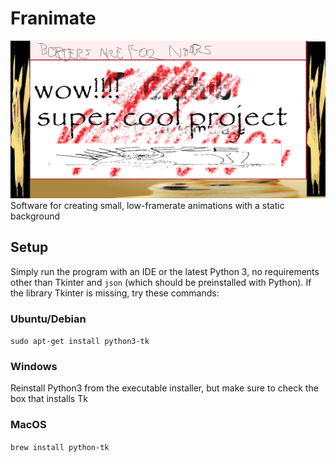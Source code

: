 # Franimate
![really badly drawn logo for the project](https://github.com/easter-eat-ser/Franimate/blob/main/icons/logo.png)
Software for creating small, low-framerate animations with a static background
## Setup
Simply run the program with an IDE or the latest Python 3, no requirements other than Tkinter and `json` (which should be preinstalled with Python).
If the library Tkinter is missing, try these commands:
### Ubuntu/Debian
`sudo apt-get install python3-tk `
### Windows
Reinstall Python3 from the executable installer, but make sure to check the box that installs Tk
### MacOS
`brew install python-tk`
